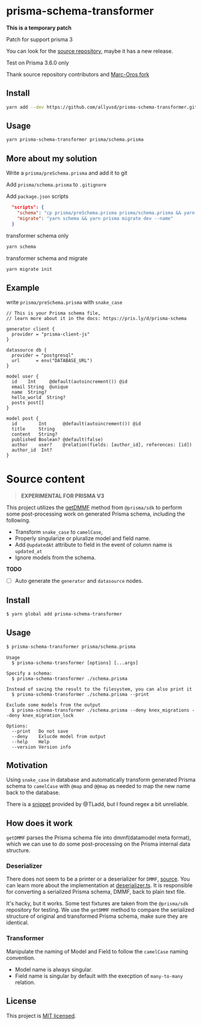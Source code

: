 # prisma-schema-transformer

**This is a temporary patch**

Patch for support prisma 3

You can look for the [source repository](https://github.com/IBM/prisma-schema-transformer), maybe it has a new release.

Test on Prisma 3.6.0 only

Thank source repository contributors and [Marc-Oros fork](https://github.com/Marc-Oros/prisma-schema-transformer)

## Install

```bash
yarn add --dev https://github.com/allyusd/prisma-schema-transformer.git
```

## Usage

```bash
yarn prisma-schema-transformer prisma/schema.prisma
```

## More about my solution

Write a `prisma/preSchema.prisma` and add it to git

Add `prisma/schema.prisma` to `.gitignore`

Add `package.json` scripts

```json
  "scripts": {
    "schema": "cp prisma/preSchema.prisma prisma/schema.prisma && yarn prisma-schema-transformer prisma/schema.prisma",
    "migrate": "yarn schema && yarn prisma migrate dev --name"
  }
```

transformer schema only

```bash
yarn schema
```

transformer schema and migrate

```bash
yarn migrate init
```

## Example

write `prisma/preSchema.prisma` with `snake_case`

```prisma
// This is your Prisma schema file,
// learn more about it in the docs: https://pris.ly/d/prisma-schema

generator client {
  provider = "prisma-client-js"
}

datasource db {
  provider = "postgresql"
  url      = env("DATABASE_URL")
}

model user {
  id    Int     @default(autoincrement()) @id
  email String  @unique
  name  String?
  hello_world  String?
  posts post[]
}

model post {
  id        Int      @default(autoincrement()) @id
  title     String
  content   String?
  published Boolean? @default(false)
  author    user?    @relation(fields: [author_id], references: [id])
  author_id  Int?
}
```

# Source content

> **EXPERIMENTAL FOR PRISMA V3**

This project utilizes the [getDMMF](https://github.com/prisma/prisma/blob/023249752380976d797518e1350199895246d099/src/packages/sdk/src/engineCommands.ts#L45) method from `@prisma/sdk` to perform some post-processing work on generated Prisma schema, including the following.

- Transform `snake_case` to `camelCase`, 
- Properly singularize or pluralize model and field name.
- Add `@updatedAt` attribute to field in the event of column name is `updated_at`
- Ignore models from the schema.

__TODO__

- [ ] Auto generate the `generator` and `datasource` nodes.

## Install

```bash
$ yarn global add prisma-schema-transformer
```

## Usage

```bash
$ prisma-schema-transformer prisma/schema.prisma
```

```
Usage
  $ prisma-schema-transformer [options] [...args]

Specify a schema:
  $ prisma-schema-transformer ./schema.prisma

Instead of saving the result to the filesystem, you can also print it
  $ prisma-schema-transformer ./schema.prisma --print

Exclude some models from the output
  $ prisma-schema-transformer ./schema.prisma --deny knex_migrations --deny knex_migration_lock

Options:
  --print   Do not save
  --deny    Exlucde model from output
  --help    Help
  --version Version info
```

## Motivation

Using `snake_case` in database and automatically transform generated Prisma schema to `camelCase` with `@map` and `@@map` as needed to map the new name back to the database.

There is a [snippet](https://github.com/prisma/prisma/issues/1934#issuecomment-618063631) provided by @TLadd, but I found regex a bit unreliable.

## How does it work

`getDMMF` parses the Prisma schema file into dmmf(datamodel meta format), which we can use to do some post-processing on the Prisma internal data structure.

### Deserializer

There does not seem to be a printer or a deserializer for `DMMF`, [source](https://github.com/prisma/prisma/issues/515#issuecomment-619999178). You can learn more about the implementation at [deserializer.ts](./src/deserializer.ts). It is responsible for converting a serialized Prisma schema, DMMF, back to plain text file.

It's hacky, but it works. Some test fixtures are taken from the `@prisma/sdk` repository for testing. We use the `getDMMF` method to compare the serialized structure of original and transformed Prisma schema, make sure they are identical.

### Transformer

Manipulate the naming of Model and Field to follow the `camelCase` naming convention.

- Model name is always singular.
- Field name is singular by default with the execption of `many-to-many` relation.

## License

This project is [MIT licensed](./LICENSE).

